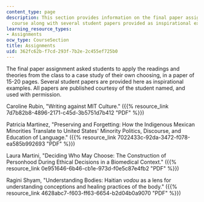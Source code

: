 ```yaml
---
content_type: page
description: This section provides information on the final paper assignment of the
  course along with several student papers provided as inspirational examples.
learning_resource_types:
- Assignments
ocw_type: CourseSection
title: Assignments
uid: 362fc62b-f7cd-293f-7b2e-2c455ef725b0
---
```


The final paper assignment asked students to apply the readings and theories from the class to a case study of their own choosing, in a paper of 15-20 pages. Several student papers are provided here as inspirational examples. All papers are published courtesy of the student named, and used with permission.

Caroline Rubin, "Writing against MIT Culture." ({{% resource_link 7d7b82b8-4896-2171-c45d-3b5751d7b412 "PDF" %}})

Patricia Martinez, "Preserving and Forgetting: How the Indigenous Mexican Minorities Translate to United States' Minority Politics, Discourse, and Education of Language." ({{% resource_link 7022433c-92da-3472-f078-ea585b992693 "PDF" %}})

Laura Martini, "Deciding Who May Choose: The Construction of Personhood During Ethical Decisions in a Biomedical Context." ({{% resource_link 0e951646-6b46-cb1e-973d-f0e5c87e4fb2 "PDF" %}})

Ragini Shyam, "Understanding Bodies: Haitian _vodou_ as a lens for understanding conceptions and healing practices of the body." ({{% resource_link 4628abc7-f603-ff63-6654-b2d04b0a9070 "PDF" %}})